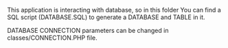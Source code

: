 This application is interacting with database, so in this folder You can find a SQL script  (DATABASE.SQL) to generate a DATABASE and TABLE in it.


DATABASE CONNECTION parameters can be changed in classes/CONNECTION.PHP file.